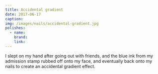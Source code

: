 ```yaml
---
title: Accidental gradient
date: 2017-06-17
caption:  
img: /images/nails/accidental-gradient.jpg
polishes:
  - name: 
    brand: 
    link: 
---
```


I slept on my hand after going out with friends, and the blue ink from my admission stamp rubbed off onto my face, and eventually back onto my nails to create an accidental gradient effect.
